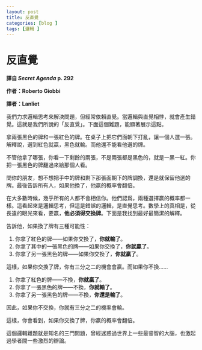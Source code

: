 ```yaml
---
layout: post
title: 反直覺
categories: [blog ]
tags: [邏輯 ]
---
```


# 反直覺

**譯自 *Secret Agenda* p. 292**

**作者：Roberto Giobbi**

**譯者：Lanliet**

我們力求邏輯思考來解決問題，但經常依賴直覺。當邏輯與直覺相悖，就會產生錯覺。這就是我們所說的「反直覺」。下面這個難題，能顯著展示這點。

拿兩張黑色的牌和一張紅色的牌。在桌子上把它們面朝下打亂，讓一個人選一張。解釋說，選到紅色就贏，黑色就輸。而他還不能看他選的牌。

不管他拿了哪張，你看一下剩餘的兩張，不是兩張都是黑色的，就是一黑一紅。你把一張黑色的牌翻過來給那個人看。

問你的朋友，想不想把手中的牌和剩下那張面朝下的牌調換，還是就保留他選的牌。最後告訴所有人，如果他換了，他贏的概率會翻倍。

在大多數時候，幾乎所有的人都不會相信你。他們認爲，兩種選擇贏的概率都一樣。這看起來是邏輯思考，但這是錯誤的邏輯，是直覺思考。數學上的真相是，從長遠的眼光來看，要贏，**他必須得交換牌**。下面是我找到最好最簡潔的解釋。

告訴他，如果換了牌有三種可能性：

1. 你拿了紅色的牌——如果你交換了，**你就輸了**。
2. 你拿了其中的一張黑色的牌——如果你交換了，**你就贏了**。
3. 你拿了另一張黑色的牌——如果你交換了，**你就贏了**。

這樣，如果你交換了牌，你有三分之二的機會會贏。而如果你不換……

1. 你拿了紅色的牌——不換，**你就贏了**。
2. 你拿了一張黑色的牌——不換，**你就輸了**。
3. 你拿了另一張黑色的牌——不換，**你還是輸了**。

因此，如果你不交換，你就有三分之二的機率會輸。

這樣，你會看到，如果你交換了牌，你贏的概率會翻倍。

這個邏輯難題就是知名的三門問題，曾經迷惑過世界上一些最睿智的大腦，也激起過學者間一些激烈的辯論。
